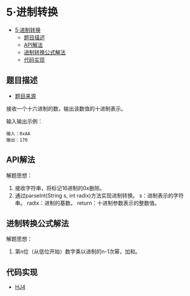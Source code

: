 # 5·进制转换

- [5·进制转换](#5进制转换)
  - [题目描述](#题目描述)
  - [API解法](#api解法)
  - [进制转换公式解法](#进制转换公式解法)
  - [代码实现](#代码实现)

## 题目描述
- [题目来源](https://www.nowcoder.com/practice/8f3df50d2b9043208c5eed283d1d4da6?tpId=37&tqId=21228&rp=1&ru=/exam/oj/ta&qru=/exam/oj/ta&sourceUrl=%2Fexam%2Foj%2Fta%3FtpId%3D37&difficulty=undefined&judgeStatus=undefined&tags=&title=)

接收一个十六进制的数，输出该数值的十进制表示。

输入输出示例：
```text
输入：0xAA
输出：170
```

## API解法
解题思想：
1. 接收字符串，将标记16进制的0x删除。
2. 通过parseInt(String s, int radix)方法实现进制转换。
s：进制表示的字符串。
radix：进制的基数。
return：十进制参数表示的整数值。

## 进制转换公式解法
解题思想：
1. 第n位（从低位开始）数字乘以进制的n-1次幂，加和。

## 代码实现
- [HJ4](/src/main/java/com/lingy/nowcoder//hw/HJ4.java)
